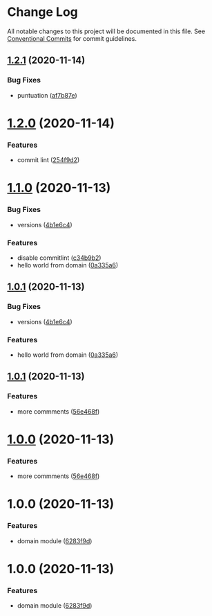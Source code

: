 # Change Log

All notable changes to this project will be documented in this file.
See [Conventional Commits](https://conventionalcommits.org) for commit guidelines.

## [1.2.1](https://github.com/udalovas/lerna-conventional-commits-example/compare/@sample/domain@1.2.0...@sample/domain@1.2.1) (2020-11-14)


### Bug Fixes

* puntuation ([af7b87e](https://github.com/udalovas/lerna-conventional-commits-example/commit/af7b87e9b69ebd0d030008f218bf549723762080))





# [1.2.0](https://github.com/udalovas/lerna-conventional-commits-example/compare/@sample/domain@1.1.0...@sample/domain@1.2.0) (2020-11-14)


### Features

* commit lint ([254f9d2](https://github.com/udalovas/lerna-conventional-commits-example/commit/254f9d21c9779ec800cb78f612b2bd2dd2a4fa20))





# [1.1.0](https://github.com/udalovas/lerna-conventional-commits-example/compare/@sample/domain@1.0.1...@sample/domain@1.1.0) (2020-11-13)


### Bug Fixes

* versions ([4b1e6c4](https://github.com/udalovas/lerna-conventional-commits-example/commit/4b1e6c4f99854a7b98bd1e8194d4092112105cf2))


### Features

* disable  commitlint ([c34b9b2](https://github.com/udalovas/lerna-conventional-commits-example/commit/c34b9b2c7555e6a5092a59148171b226dcb96861))
* hello world from domain ([0a335a6](https://github.com/udalovas/lerna-conventional-commits-example/commit/0a335a6dfcb714f1a7e2f52f2f643f52f02b0d1c))





## [1.0.1](https://github.com/udalovas/lerna-conventional-commits-example/compare/@sample/domain@1.0.1...@sample/domain@1.0.1) (2020-11-13)


### Bug Fixes

* versions ([4b1e6c4](https://github.com/udalovas/lerna-conventional-commits-example/commit/4b1e6c4f99854a7b98bd1e8194d4092112105cf2))


### Features

* hello world from domain ([0a335a6](https://github.com/udalovas/lerna-conventional-commits-example/commit/0a335a6dfcb714f1a7e2f52f2f643f52f02b0d1c))





## [1.0.1](https://github.com/udalovas/lerna-conventional-commits-example/compare/@sample/domain@1.0.0...@sample/domain@1.0.1) (2020-11-13)


### Features

* more commments ([56e468f](https://github.com/udalovas/lerna-conventional-commits-example/commit/56e468fdb62a18f6506da8072ff1bd975b7ed3df))





# [1.0.0](https://github.com/udalovas/lerna-conventional-commits-example/compare/@sample/domain@1.0.0...@sample/domain@1.0.0) (2020-11-13)


### Features

* more commments ([56e468f](https://github.com/udalovas/lerna-conventional-commits-example/commit/56e468fdb62a18f6506da8072ff1bd975b7ed3df))





# 1.0.0 (2020-11-13)


### Features

* domain module ([6283f9d](https://github.com/udalovas/lerna-conventional-commits-example/commit/6283f9d5f59e16b595d79e91fe1f7a14ef3df61a))





# 1.0.0 (2020-11-13)


### Features

* domain module ([6283f9d](https://github.com/udalovas/lerna-conventional-commits-example/commit/6283f9d5f59e16b595d79e91fe1f7a14ef3df61a))
